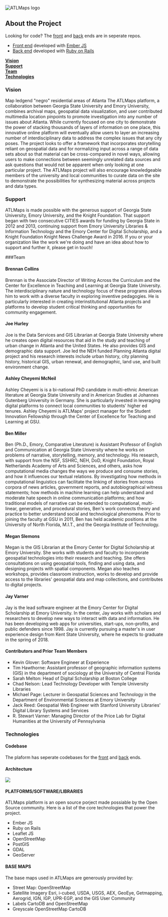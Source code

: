 ![ATLMaps logo](https://s3.amazonaws.com/atlmaps-prod/logo.png)

## About the Project
Looking for code? The [front](https://github.com/ecds/ATLMaps-Client) and [back](https://github.com/ecds/ATLMaps-Server) ends are in seperate repos.

- [Front end](https://github.com/ecds/ATLMaps-Client) developed with [Ember JS](https://emberjs.com)
- [Back end](https://github.com/ecds/ATLMaps-Server) developed with [Ruby on Rails](http://rubyonrails.org/)

**[Vision](#vision)**<br>
**[Support](#support)**<br>
**[Team](#team)**<br>
**[Technologies](#technologies)**

### Vision
Map ledgend "negro" residential areas of Atlanta The ATLMaps platform, a collaboration between Georgia State University and Emory University, combines archival maps, geospatial data visualization, and user contributed multimedia location pinpoints to promote investigation into any number of issues about Atlanta. While currently focused on one city to demonstrate the power of stacking thousands of layers of information on one place, this innovative online platform will eventually allow users to layer an increasing number of interdisciplinary data to address the complex issues that any city poses. The project looks to offer a framework that incorporates storytelling reliant on geospatial data and for normalizing input across a range of data sets about so that material can be cross-compared in novel ways, allowing users to make connections between seemingly unrelated data sources and ask questions that would not be apparent when only looking at one particular project. The ATLMaps project will also encourage knowledgeable members of the university and local communities to curate data on the site to demonstrate the possibilities for synthesizing material across projects and data types.

### Support
ATLMaps is made possible with the generous support of Georgia State University, Emory University, and the Knight Foundation. That support began with two consecutive CITIES awards for funding by Georgia State in 2012 and 2013, continuing support from Emory University Libraries & Information Technology and the Emory Center for Digital Scholarship, and a Knight Foundation Knight News Challenge Award in 2016. If you or your organization like the work we're doing and have an idea about how to support and further it, please get in touch!

###Team
#### Brennan Collins
Brennan is the Associate Director of Writing Across the Curriculum and the Center for Excellence in Teaching and Learning at Georgia State University. The interdisciplinary nature and technology focus of these programs allows him to work with a diverse faculty in exploring inventive pedagogies. He is particularly interested in creating interinstitutional Atlanta projects and platforms to develop student critical thinking and opportunities for community engagement.

#### Joe Hurley
Joe is the Data Services and GIS Librarian at Georgia State University where he creates open digital resources that aid in the study and teaching of urban change in Atlanta and the United States. He also provides GIS and demographic data support. Joe led the NEH funded Planning Atlanta digital project and his research interests include urban history, city planning history, historical GIS, urban renewal, and demographic, land use, and built environment change. 

#### Ashley Cheyemi McNeil
Ashley Cheyemi is is a bi-national PhD candidate in multi-ethnic American literature at Georgia State University and in American Studies at Johannes Gutenberg University in Germany. She is particularly invested in leveraging digital platforms to connect local communities to students' higher ed tenures. Ashley Cheyemi is ATLMaps' project manager for the Student Innovation Fellowship through the Center of Excellence for Teaching and Learning at GSU.

#### Ben Miller
Ben (Ph.D., Emory, Comparative Literature) is Assistant Professor of English and Communication at Georgia State University where he works on problems of narrative, storytelling, memory, and technology.  His research, with support from the NSF, SSHRC, NEH, DoD, Knight Foundation, Royal Netherlands Academy of Arts and Sciences, and others, asks how computational media changes the ways we produce and consume stories, and how it influences our textual relations.  By investigating how methods in computational linguistics can facilitate the linking of stories from across corpora of news articles, government reports, and autobiographical witness statements; how methods in machine learning can help understand and moderate hate speech in online communication platforms; and how traditional models of narrative can be extended to computational, multi-linear, generative, and procedural stories, Ben's work connects theory and practice to better understand social and technological phenomena.  Prior to joining the faculty at GSU in 2011, Ben has held academic positions at the University of North Florida, M.I.T., and the Georgia Institute of Technology. 

#### Megan Slemons
Megan is the GIS Librarian at the Emory Center for Digital Scholarship at Emory University. She works with students and faculty to incorporate geospatial technologies into their research and teaching. She offers consultations on using geospatial tools, finding and using data, and designing projects with spatial components. Megan also teaches workshops, provides classroom instruction, works to develop and provide access to the libraries' geospatial data and map collections, and contributes to digital projects.

#### Jay Varner
Jay is the lead software engineer at the Emory Center for Digital Scholarship at Emory University. In the center, Jay works with scholars and researchers to develop new ways to interact with data and information. He has been developing web apps for universities, start-ups, non-profits, and public defenders since 1998. Jay is currently pursuing a master's in user experience design from Kent State University, where he expects to graduate in the spring of 2018.

#### Contributors and Prior Team Members

- Kevin Glover: Software Engineer at Experience
- Tim Hawthorne: Assistant professor of geographic information systems (GIS) in the department of sociology at the University of Central Florida
- Sarah Melton: Head of Digital Scholarship at Boston College
- Chad Nelson: Lead Technology Developer with Temple University Libraries
- Michael Page: Lecturer in Geospatial Sciences and Technology in the Department of Environmental Sciences at Emory University
- Jack Reed: Geospatial Web Engineer with Stanford University Libraries' Digital Library Systems and Services
- R. Stewart Varner: Managing Director of the Price Lab for Digital Humanities at the University of Pennsylvania

### Technologies
#### Codebase
The plaform has seperate codebases for the [front](https://github.com/ecds/ATLMaps-Client) and [back](https://github.com/ecds/ATLMaps-Server) ends.

#### Architecture
![](https://s3.amazonaws.com/atlmaps-prod/ATLMapsDiagram.png)
#### PLATFORMS/SOFTWARE/LIBRARIES
ATLMaps platform is an open source porject made possiable by the Open Source community. Here is a list of the core technologies that power the project.

- Ember JS
- Ruby on Rails
- Leaflet JS
- OpenStreetMap
- PostGIS
- GDAL
- GeoServer

#### BASE MAPS
The base maps used in ATLMaps are generously provided by:

- Street Map: OpenStreetMap
- Satellite Imagery Esri, i-cubed, USDA, USGS, AEX, GeoEye, Getmapping, Aerogrid, IGN, IGP, UPR-EGP, and the GIS User Community
- Labels CartoDB and OpenStreetMap
- Greyscale OpenStreetMap CartoDB